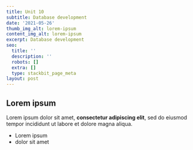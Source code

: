 ```yaml
---
title: Unit 10
subtitle: Database development
date: '2021-05-26'
thumb_img_alt: lorem-ipsum
content_img_alt: lorem-ipsum
excerpt: Database development
seo:
  title: ''
  description: ''
  robots: []
  extra: []
  type: stackbit_page_meta
layout: post
---
```

## Lorem ipsum

Lorem ipsum dolor sit amet, **consectetur adipiscing elit**, sed do eiusmod tempor incididunt ut labore et dolore magna aliqua.

- Lorem ipsum
- dolor sit amet